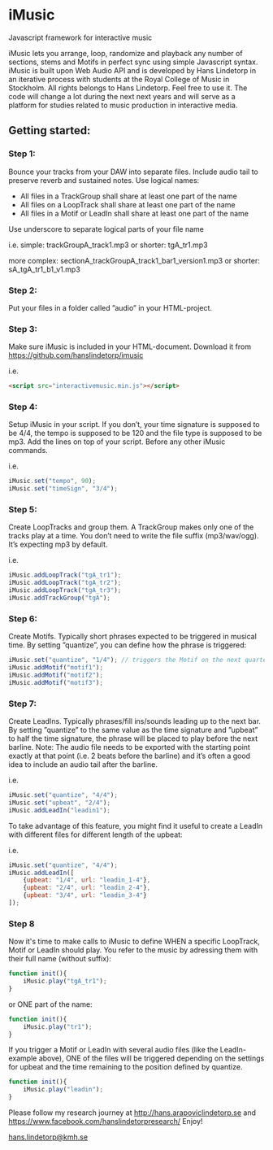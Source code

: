 # iMusic
Javascript framework for interactive music

iMusic lets you arrange, loop, randomize and playback any number of sections, stems and Motifs in perfect sync using simple Javascript syntax. iMusic is built upon Web Audio API and is developed by Hans Lindetorp in an iterative process with students at the Royal College of Music in Stockholm. 
All rights belongs to Hans Lindetorp. Feel free to use it. The code will change a lot during the next next years and will serve as a platform for studies related to music production in interactive media.

## Getting started:

### Step 1:
Bounce your tracks from your DAW into separate files. Include audio tail to preserve reverb and sustained notes. Use logical names:
* All files in a TrackGroup shall share at least one part of the name
* All files on a LoopTrack shall share at least one part of the name
* All files in a Motif or LeadIn shall share at least one part of the name

Use underscore to separate logical parts of your file name

i.e.
simple: 
trackGroupA_track1.mp3
or shorter: tgA_tr1.mp3

more complex:
sectionA_trackGroupA_track1_bar1_version1.mp3
or shorter: sA_tgA_tr1_b1_v1.mp3


### Step 2:
Put your files in a folder called ”audio” in your HTML-project.

### Step 3:
Make sure iMusic is included in your HTML-document. Download it from https://github.com/hanslindetorp/imusic 

i.e.
```html
<script src="interactivemusic.min.js"></script>
```

### Step 4:
Setup iMusic in your script. If you don’t, your time signature is supposed to be 4/4, the tempo is supposed to be 120 and the file type is supposed to be mp3. Add the lines on top of your script. Before any other iMusic commands.

i.e.
```javascript
iMusic.set("tempo", 90);
iMusic.set("timeSign", "3/4");
```

### Step 5:
Create LoopTracks and group them. A TrackGroup makes only one of the tracks play at a time. You don’t need to write the file suffix (mp3/wav/ogg). It’s expecting mp3 by default.

i.e.
```javascript
iMusic.addLoopTrack("tgA_tr1");
iMusic.addLoopTrack("tgA_tr2");
iMusic.addLoopTrack("tgA_tr3");
iMusic.addTrackGroup("tgA");
```

### Step 6:
Create Motifs. Typically short phrases expected to be triggered in musical time. By setting ”quantize”, you can define how the phrase is triggered:

```javascript
iMusic.set("quantize", "1/4"); // triggers the Motif on the next quarter note
iMusic.addMotif("motif1");
iMusic.addMotif("motif2");
iMusic.addMotif("motif3");
```

### Step 7:
Create LeadIns. Typically phrases/fill ins/sounds leading up to the next bar. By setting ”quantize” to the same value as the time signature and ”upbeat” to half the time signature, the phrase will be placed to play before the next barline. Note: The audio file needs to be exported with the starting point exactly at that point (i.e. 2 beats before the barline) and it’s often a good idea to include an audio tail after the barline.

i.e.
```javascript
iMusic.set("quantize", "4/4");
iMusic.set("upbeat", "2/4");
iMusic.addLeadIn("leadin1");
```

To take advantage of this feature, you might find it useful to create a LeadIn with different files for different length of the upbeat:

i.e.
```javascript
iMusic.set("quantize", "4/4");
iMusic.addLeadIn([
	{upbeat: "1/4", url: "leadin_1-4"},
	{upbeat: "2/4", url: "leadin_2-4"},
	{upbeat: "3/4", url: "leadin_3-4"}
]);
```

### Step 8
Now it's time to make calls to iMusic to define WHEN a specific LoopTrack, Motif or LeadIn should play. You refer to the music by adressing them with their full name (without suffix):

```javascript
function init(){
    iMusic.play("tgA_tr1");
}
```

or ONE part of the name:
```javascript
function init(){
    iMusic.play("tr1");
}
```

If you trigger a Motif or LeadIn with several audio files (like the LeadIn-example above), ONE of the files will be triggered depending on the settings for upbeat and the time remaining to the position defined by quantize.


```javascript
function init(){
    iMusic.play("leadin");
}
```

Please follow my research journey at http://hans.arapoviclindetorp.se and https://www.facebook.com/hanslindetorpresearch/
Enjoy!

hans.lindetorp@kmh.se
